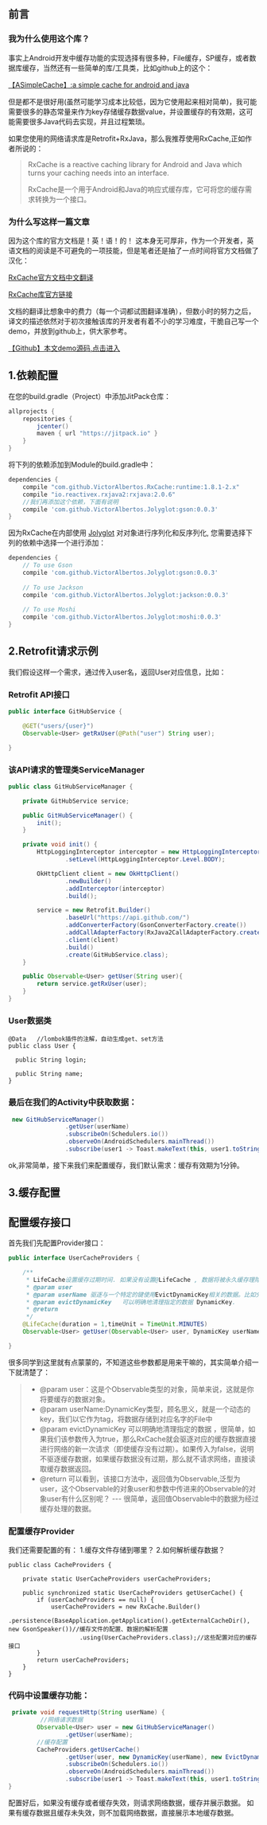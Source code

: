 ## 前言

### 我为什么使用这个库？
 事实上Android开发中缓存功能的实现选择有很多种，File缓存，SP缓存，或者数据库缓存，当然还有一些简单的库/工具类，比如github上的这个：
 
 [【ASimpleCache】:a simple cache for android and java](https://github.com/yangfuhai/ASimpleCache)
 
 但是都不是很好用(虽然可能学习成本比较低，因为它使用起来相对简单)，我可能需要很多的静态常量来作为key存储缓存数据value，并设置缓存的有效期，这可能需要很多Java代码去实现，并且过程繁琐。
 
 如果您使用的网络请求库是Retrofit+RxJava，那么我推荐使用RxCache,正如作者所说的：
 
>RxCache is a reactive caching library for Android and Java which turns your caching needs into an interface.
>
> RxCache是一个用于Android和Java的响应式缓存库，它可将您的缓存需求转换为一个接口。

### 为什么写这样一篇文章
因为这个库的官方文档是！英！语！的！
这本身无可厚非，作为一个开发者，英语文档的阅读是不可避免的一项技能，但是笔者还是抽了一点时间将官方文档做了汉化：

[RxCache官方文档中文翻译](http://blog.csdn.net/mq2553299/article/details/78056742)

[RxCache库官方链接](https://github.com/VictorAlbertos/RxCache)
 
 文档的翻译比想象中的费力（每一个词都试图翻译准确），但数小时的努力之后，译文的描述依然对于初次接触该库的开发者有着不小的学习难度，干脆自己写一个demo，并放到github上，供大家参考。
 
[【Github】本文demo源码,点击进入](https://github.com/qingmei2/RxFamilyUsage-Android)
 
 

## 1.依赖配置
在您的build.gradle（Project）中添加JitPack仓库：

```gradle
allprojects {
    repositories {
        jcenter()
        maven { url "https://jitpack.io" }
    }
}
```

将下列的依赖添加到Module的build.gradle中：

```gradle
dependencies {
    compile "com.github.VictorAlbertos.RxCache:runtime:1.8.1-2.x"
    compile "io.reactivex.rxjava2:rxjava:2.0.6"
	//我们再添加这个依赖，下面有说明
    compile 'com.github.VictorAlbertos.Jolyglot:gson:0.0.3'
}
```

因为RxCache在内部使用 [Jolyglot](https://github.com/VictorAlbertos/Jolyglot) 对对象进行序列化和反序列化, 您需要选择下列的依赖中选择一个进行添加：
 
```gradle
dependencies {
    // To use Gson 
    compile 'com.github.VictorAlbertos.Jolyglot:gson:0.0.3'
    
    // To use Jackson
    compile 'com.github.VictorAlbertos.Jolyglot:jackson:0.0.3'
    
    // To use Moshi
    compile 'com.github.VictorAlbertos.Jolyglot:moshi:0.0.3'
}
```

## 2.Retrofit请求示例
我们假设这样一个需求，通过传入user名，返回User对应信息，比如：
 

### Retrofit API接口

```java
public interface GitHubService {

    @GET("users/{user}")
    Observable<User> getRxUser(@Path("user") String user);

}
```

### 该API请求的管理类ServiceManager

```java
public class GitHubServiceManager {

    private GitHubService service;

    public GitHubServiceManager() {
        init();
    }

    private void init() {
        HttpLoggingInterceptor interceptor = new HttpLoggingInterceptor()
                .setLevel(HttpLoggingInterceptor.Level.BODY);

        OkHttpClient client = new OkHttpClient()
                .newBuilder()
                .addInterceptor(interceptor)
                .build();

        service = new Retrofit.Builder()
                .baseUrl("https://api.github.com/")
                .addConverterFactory(GsonConverterFactory.create())
                .addCallAdapterFactory(RxJava2CallAdapterFactory.create())
                .client(client)
                .build()
                .create(GitHubService.class);
    }

    public Observable<User> getUser(String user){
        return service.getRxUser(user);
    }
}
```

### User数据类

```
@Data	//lombok插件的注解，自动生成get、set方法
public class User {

  public String login;

  public String name;
}
```

### 最后在我们的Activity中获取数据：
```java
 new GitHubServiceManager()
                .getUser(userName)
                .subscribeOn(Schedulers.io())
                .observeOn(AndroidSchedulers.mainThread())
                .subscribe(user1 -> Toast.makeText(this, user1.toString(), Toast.LENGTH_SHORT).show());
```

ok,非常简单，接下来我们来配置缓存，我们默认需求：缓存有效期为1分钟。

## 3.缓存配置

## 配置缓存接口

 首先我们先配置Provider接口：
 
```java
public interface UserCacheProviders {

    /**
     * LifeCache设置缓存过期时间. 如果没有设置@LifeCache , 数据将被永久缓存理除非你使用了 EvictProvider,EvictDynamicKey or EvictDynamicKeyGroup .
     * @param user
     * @param userName 驱逐与一个特定的键使用EvictDynamicKey相关的数据。比如分页，排序或筛选要求
     * @param evictDynamicKey   可以明确地清理指定的数据 DynamicKey.
     * @return
     */
    @LifeCache(duration = 1,timeUnit = TimeUnit.MINUTES)
    Observable<User> getUser(Observable<User> user, DynamicKey userName, EvictDynamicKey evictDynamicKey);

}

```
很多同学到这里就有点蒙蒙的，不知道这些参数都是用来干嘛的，其实简单介绍一下就清楚了：

> * @param user：这是个Observable类型的对象，简单来说，这就是你将要缓存的数据对象。
> * @param userName:DynamicKey类型，顾名思义，就是一个动态的key，我们以它作为tag，将数据存储到对应名字的File中
> * @param evictDynamicKey   可以明确地清理指定的数据 ，很简单，如果我们该参数传入为true，那么RxCache就会驱逐对应的缓存数据直接进行网络的新一次请求（即使缓存没有过期）。如果传入为false，说明不驱逐缓存数据，如果缓存数据没有过期，那么就不请求网络，直接读取缓存数据返回。
> * @return 可以看到，该接口方法中，返回值为Observable,泛型为user，这个Observable的对象user和参数中传进来的Observable的对象user有什么区别呢？
--- 很简单，返回值Observable中的数据为经过缓存处理的数据。

### 配置缓存Provider
我们还需要配置的有：
1.缓存文件存储到哪里？
2.如何解析缓存数据？
```
public class CacheProviders {

    private static UserCacheProviders userCacheProviders;

    public synchronized static UserCacheProviders getUserCache() {
        if (userCacheProviders == null) {
            userCacheProviders = new RxCache.Builder()
                    .persistence(BaseApplication.getApplication().getExternalCacheDir(), new GsonSpeaker())//缓存文件的配置、数据的解析配置
                    .using(UserCacheProviders.class);//这些配置对应的缓存接口
        }
        return userCacheProviders;
    }
}
```
 
### 代码中设置缓存功能：

```java
 private void requestHttp(String userName) {
		 //网络请求数据
        Observable<User> user = new GitHubServiceManager()
                .getUser(userName);
        //缓存配置        
        CacheProviders.getUserCache()
                .getUser(user, new DynamicKey(userName), new EvictDynamicKey(false))//用户名作为动态key生成不同文件存储数据，默认不清除缓存数据
                .subscribeOn(Schedulers.io())
                .observeOn(AndroidSchedulers.mainThread())
                .subscribe(user1 -> Toast.makeText(this, user1.toString(), Toast.LENGTH_SHORT).show());
}
```
 配置好后，如果没有缓存或者缓存失效，则请求网络数据，缓存并展示数据。
 如果有缓存数据且缓存未失效，则不加载网络数据，直接展示本地缓存数据。
